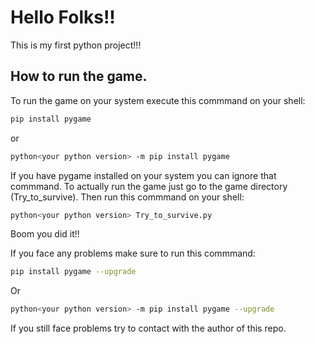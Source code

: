 
# Hello Folks!!

This is my first python project!!!


## How to run the game.
To run the game on your system execute this commmand on your shell:
```bash
pip install pygame
```
or
```bash
python<your python version> -m pip install pygame
```

If you have pygame installed on your system you can ignore that commmand. To actually run the game just go to the game directory (Try_to_survive). Then run this commmand on your shell:


```bash
python<your python version> Try_to_survive.py
```

Boom you did it!! 

If you face any problems make sure to run this commmand:
```bash
pip install pygame --upgrade
```
Or
```bash
python<your python version> -m pip install pygame --upgrade
```
If you still face problems try to contact with the author of this repo.
